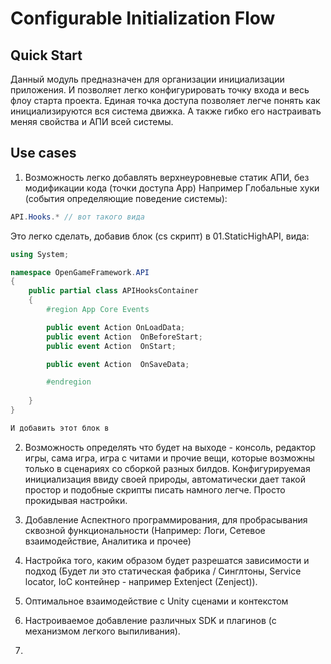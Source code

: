 # Configurable Initialization Flow

## Quick Start

Данный модуль предназначен для организации инициализации приложения.
И позволяет легко конфигурировать точку входа и весь флоу старта проекта.
Единая точка доступа позволяет легче понять как инициализируются вся система движка. А также гибко его настраивать меняя свойства и АПИ всей системы.

## Use cases
1. Возможность легко добавлять верхнеуровневые статик АПИ, без модификации кода (точки доступа App)
Например Глобальные хуки (события определяющие поведение системы):
```C#
API.Hooks.* // вот такого вида
```

Это легко сделать, добавив блок (cs скрипт) в 01.StaticHighAPI, вида:
```C#
using System;

namespace OpenGameFramework.API
{
    public partial class APIHooksContainer
    {
        #region App Core Events

        public event Action OnLoadData;
        public event Action  OnBeforeStart;
        public event Action  OnStart;

        public event Action  OnSaveData;

        #endregion
        
    }
}

И добавить этот блок в 
```

2. Возможность определять что будет на выходе - консоль, редактор игры, сама игра, игра с читами и прочие вещи, которые возможны только в сценариях со сборкой разных билдов. Конфигурируемая инициализация ввиду своей природы, автоматически дает такой простор и подобные скрипты писать намного легче. Просто прокидывая настройки.

3. Добавление Аспектного программирования, для пробрасывания сквозной функциональности (Например: Логи, Сетевое взаимодействие, Аналитика и прочее)

4. Настройка того, каким образом будет разрешатся зависимости и подход (Будет ли это статическая фабрика / Синглтоны, Service locator, IoC контейнер - например Extenject (Zenject)).

5. Оптимальное взаимодействие с Unity сценами и контекстом

6. Настроиваемое добавление различных SDK и плагинов (с механизмом легкого выпиливания).

7. 
